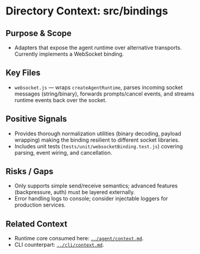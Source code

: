 # Directory Context: src/bindings

## Purpose & Scope

- Adapters that expose the agent runtime over alternative transports. Currently implements a WebSocket binding.

## Key Files

- `websocket.js` — wraps `createAgentRuntime`, parses incoming socket messages (string/binary), forwards prompts/cancel events, and streams runtime events back over the socket.

## Positive Signals

- Provides thorough normalization utilities (binary decoding, payload wrapping) making the binding resilient to different socket libraries.
- Includes unit tests (`tests/unit/websocketBinding.test.js`) covering parsing, event wiring, and cancellation.

## Risks / Gaps

- Only supports simple send/receive semantics; advanced features (backpressure, auth) must be layered externally.
- Error handling logs to console; consider injectable loggers for production services.

## Related Context

- Runtime core consumed here: [`../agent/context.md`](../agent/context.md).
- CLI counterpart: [`../cli/context.md`](../cli/context.md).
